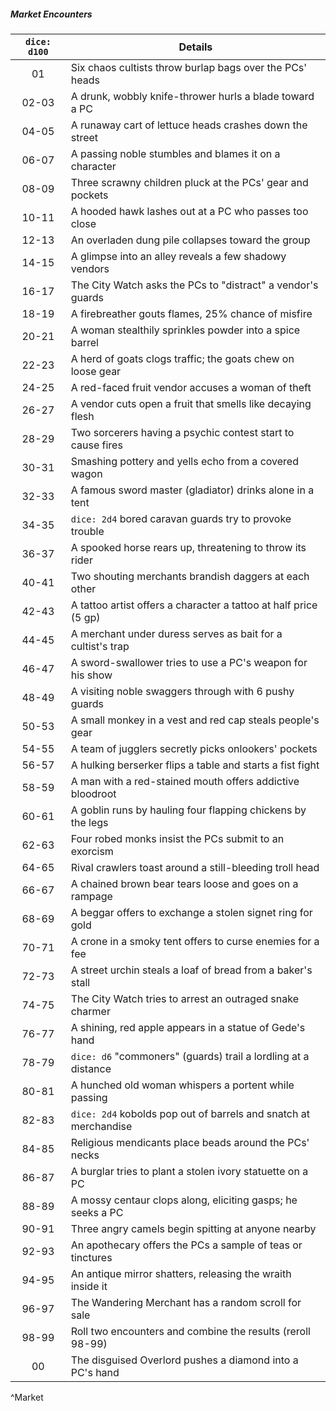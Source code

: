 ##### Market Encounters
| `dice: d100` | Details                                                          |
|:------------:| ---------------------------------------------------------------- |
|      01      | Six chaos cultists throw burlap bags over the PCs' heads         |
|    02-03     | A drunk, wobbly knife-thrower hurls a blade toward a PC          |
|    04-05     | A runaway cart of lettuce heads crashes down the street          |
|    06-07     | A passing noble stumbles and blames it on a character            |
|    08-09     | Three scrawny children pluck at the PCs' gear and pockets        |
|    10-11     | A hooded hawk lashes out at a PC who passes too close            |
|    12-13     | An overladen dung pile collapses toward the group                |
|    14-15     | A glimpse into an alley reveals a few shadowy vendors            |
|    16-17     | The City Watch asks the PCs to "distract" a vendor's guards      |
|    18-19     | A firebreather gouts flames, 25% chance of misfire               |
|    20-21     | A woman stealthily sprinkles powder into a spice barrel          |
|    22-23     | A herd of goats clogs traffic; the goats chew on loose gear      |
|    24-25     | A red-faced fruit vendor accuses a woman of theft                |
|    26-27     | A vendor cuts open a fruit that smells like decaying flesh       |
|    28-29     | Two sorcerers having a psychic contest start to cause fires      |
|    30-31     | Smashing pottery and yells echo from a covered wagon             |
|    32-33     | A famous sword master (gladiator) drinks alone in a tent         |
|    34-35     | `dice: 2d4` bored caravan guards try to provoke trouble          |
|    36-37     | A spooked horse rears up, threatening to throw its rider         |
|    40-41     | Two shouting merchants brandish daggers at each other            |
|    42-43     | A tattoo artist offers a character a tattoo at half price (5 gp) |
|    44-45     | A merchant under duress serves as bait for a cultist's trap      |
|    46-47     | A sword-swallower tries to use a PC's weapon for his show        |
|    48-49     | A visiting noble swaggers through with 6 pushy guards            |
|    50-53     | A small monkey in a vest and red cap steals people's gear        |
|    54-55     | A team of jugglers secretly picks onlookers' pockets             |
|    56-57     | A hulking berserker flips a table and starts a fist fight        |
|    58-59     | A man with a red-stained mouth offers addictive bloodroot        |
|    60-61     | A goblin runs by hauling four flapping chickens by the legs      |
|    62-63     | Four robed monks insist the PCs submit to an exorcism            |
|    64-65     | Rival crawlers toast around a still-bleeding troll head          |
|    66-67     | A chained brown bear tears loose and goes on a rampage           |
|    68-69     | A beggar offers to exchange a stolen signet ring for gold        |
|    70-71     | A crone in a smoky tent offers to curse enemies for a fee        |
|    72-73     | A street urchin steals a loaf of bread from a baker's stall      |
|    74-75     | The City Watch tries to arrest an outraged snake charmer         |
|    76-77     | A shining, red apple appears in a statue of Gede's hand          |
|    78-79     | `dice: d6` "commoners" (guards) trail a lordling at a distance   |
|    80-81     | A hunched old woman whispers a portent while passing             |
|    82-83     | `dice: 2d4` kobolds pop out of barrels and snatch at merchandise |
|    84-85     | Religious mendicants place beads around the PCs' necks           |
|    86-87     | A burglar tries to plant a stolen ivory statuette on a PC        |
|    88-89     | A mossy centaur clops along, eliciting gasps; he seeks a PC      |
|    90-91     | Three angry camels begin spitting at anyone nearby               |
|    92-93     | An apothecary offers the PCs a sample of teas or tinctures       |
|    94-95     | An antique mirror shatters, releasing the wraith inside it       |
|    96-97     | The Wandering Merchant has a random scroll for sale              |
|    98-99     | Roll two encounters and combine the results (reroll 98-99)       |
|      00      | The disguised Overlord pushes a diamond into a PC's hand         |
^Market